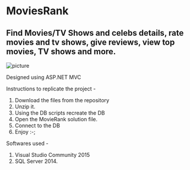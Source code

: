 # MoviesRank
## Find Movies/TV Shows and celebs details, rate movies and tv shows, give reviews, view top movies, TV shows and more.

![picture](https://media.giphy.com/media/ka04C4vgSSkpK8h175/giphy.gif)

Designed using ASP.NET MVC

Instructions to replicate the project -
1. Download the files from the repository
2. Unzip it.
3. Using the DB scripts recreate the DB
4. Open the MovieRank solution file.
5. Connect to the DB 
6. Enjoy :-;

Softwares used - 
1. Visual Studio Community 2015
2. SQL Server 2014.
